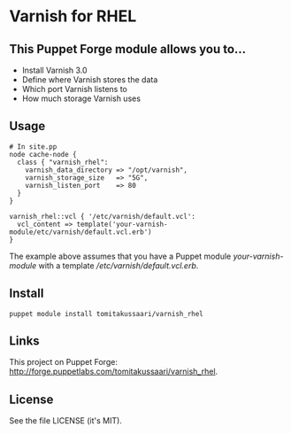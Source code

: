 # Varnish for RHEL

## This Puppet Forge module allows you to...

* Install Varnish 3.0
* Define where Varnish stores the data
* Which port Varnish listens to
* How much storage Varnish uses

## Usage

    # In site.pp
    node cache-node {
      class { "varnish_rhel":
        varnish_data_directory => "/opt/varnish",
        varnish_storage_size   => "5G",
        varnish_listen_port    => 80
      }
    }

    varnish_rhel::vcl { '/etc/varnish/default.vcl':
      vcl_content => template('your-varnish-module/etc/varnish/default.vcl.erb')
    }

The example above assumes that you have a Puppet module *your-varnish-module*
with a template */etc/varnish/default.vcl.erb*.

## Install

    puppet module install tomitakussaari/varnish_rhel

## Links

This project on Puppet Forge:
<http://forge.puppetlabs.com/tomitakussaari/varnish_rhel>.

## License

See the file LICENSE (it's MIT).
